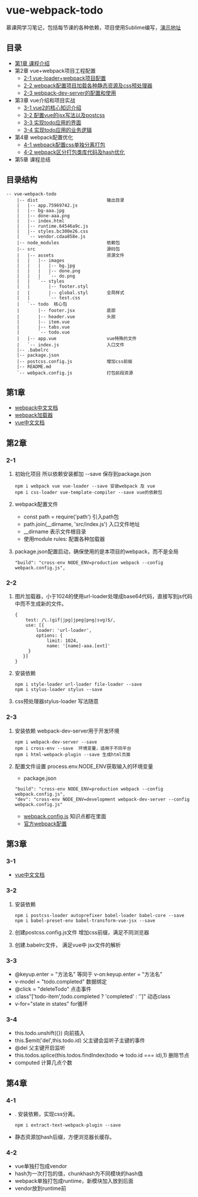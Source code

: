# vue-webpack-todo
慕课网学习笔记，包括每节课的各种依赖，项目使用Sublime编写，[演示地址](http://111.231.86.225:8080/)
## 目录
   * [第1章 课程介绍](#第1章dasdasd)
   * 第2章 vue+webpack项目工程配置
	   * [2-1 vue-loader+webpack项目配置](#2-1)
	   * [2-2 webpack配置项目加载各种静态资源及css预处理器](#2-2)
	   * [2-3 webpack-dev-server的配置和使用](#2-3)
   * 第3章 vue介绍和项目实战
   	   * [3-1 vue2的核心知识介绍](#3-1)
   	   * [3-2 配置vue的jsx写法以及postcss](#3-2)
   	   * [3-3 实现todo应用的界面](#3-3)
   	   * [3-4 实现todo应用的业务逻辑](#3-4)
   * 第4章 webpack配置优化
   	   * [4-1 webpack配置css单独分离打包](#4-1)
   	   * [4-2 webpack区分打包类库代码及hash优化](#4-2)
   * 第5章 课程总结
## 目录结构
```
-- vue-webpack-todo
    |-- dist                          输出目录
    |   |-- app.75969742.js
    |   |-- bg-aaa.jpg
    |   |-- done-aaa.png
    |   |-- index.html
    |   |-- runtime.64546a9c.js
    |   |-- styles.bc300e26.css
    |   `-- vendor.cdaa858e.js
    |-- node_modules                  依赖包
    |-- src                           源码包
    |   |-- assets                    资源文件
    |   |   |-- images
    |   |   |   |-- bg.jpg
    |   |   |   |-- done.png
    |   |   |   `-- do.png
    |   |   `-- styles
    |   |       |-- footer.styl
    |   |       |-- global.styl       全局样式
    |   |       `-- test.css
    |   `-- todo  核心包
    |       |-- footer.jsx            底部
    |       |-- header.vue            头部
    |       |-- item.vue
    |       |-- tabs.vue
    |       `-- todo.vue
    |   |-- app.vue                   vue特殊的文件
    |   `-- index.js                  入口文件
    |-- .babelrc					  
    |-- package.json
    |-- postcss.config.js             增加css前缀
    |-- README.md
    `-- webpack.config.js             打包前段资源
```
## 第1章
* [webpack中文文档](https://doc.webpack-china.org/concepts/)
* [webpack加载器](http://www.css88.com/doc/webpack/loaders/)
* [vue中文文档](https://cn.vuejs.org/v2/guide/)
## 第2章
### 2-1
1. 初始化项目 所以依赖安装都加 --save 保存到package.json

	```
	npm i webpack vue vue-loader --save 安装webpack 及 vue
	npm i css-loader vue-template-compiler --save vue的依赖包
	```

2. webpack配置文件
	* const path = require('path') 引入path包
	* path.join(__dirname, 'src/index.js') 入口文件地址
	* __dirname 表示文件根目录
	* 使用module rules: 配置各种加载器
3. package.json配置启动，确保使用的是本项目的webpack，而不是全局
    
	```
	"build": "cross-env NODE_ENV=production webpack --config webpack.config.js",
	```
### 2-2
1. 图片加载器，小于1024的使用url-loader处理成base64代码，直接写到js代码中而不生成新的文件。

	```
	{
        test: /\.(gif|jpg|jpeg|png|svg)$/,
        use: [{
            loader: 'url-loader',
            options: {
                limit: 1024,
                name: '[name]-aaa.[ext]'
         }
 	   }]
	}
	```
2. 安装依赖
	
	```
	npm i style-loader url-loader file-loader --save
	npm i stylus-loader stylus --save
	```
3. css预处理器stylus-loader 写法随意
### 2-3
1. 安装依赖 webpack-dev-server用于开发环境

	```
	npm i webpack-dev-server --save
	npm i cross-env --save  环境变量，适用于不同平台
	npm i html-webpack-plugin --save 生成html页面
	```
2. 配置文件设置 process.env.NODE_ENV获取输入的环境变量
	* package.json

	```
	"build": "cross-env NODE_ENV=production webpack --config webpack.config.js",
    "dev": "cross-env NODE_ENV=development webpack-dev-server --config webpack.config.js"
	```
	* [webpack.config.js](./webpack.config.js)  知识点都在里面
	* [官方webpack配置](https://doc.webpack-china.org/configuration/)

## 第3章
### 3-1
* [vue中文文档](https://cn.vuejs.org/v2/guide/) 
### 3-2
1. 安装依赖

	```
	npm i postcss-loader autoprefixer babel-loader babel-core --save
	npm i babel-preset-env babel-transform-vue-jsx --save
	```
2. 创建postcss.config.js文件   增加css前缀，满足不同浏览器
3. 创建.babelrc文件， 满足vue中 jsx文件的解析
### 3-3
*  @keyup.enter = "方法名" 等同于  v-on:keyup.enter = "方法名"  
*  v-model = "todo.completed" 数据绑定
* @click = "deleteTodo" 点击事件
* :class"['todo-item',todo.completed ? 'completed' : '']" 动态class
* v-for="state in states"  for循环

### 3-4
* this.todo.unshift({}) 向前插入
* this.$emit('del',this.todo.id)  父主键会监听子主键的事件
* @del 父主键开启监听
* this.todos.splice(this.todos.findIndex(todo => todo.id === id),1) 删除节点
* computed 计算几点个数
## 第4章
### 4-1
* . 安装依赖，实现css分离。 

	```
	npm i extract-text-webpack-plugin --save
	```
*  静态资源加hash后缀，方便浏览器长缓存。
### 4-2
*  vue单独打包成vendor
*  hash为一次打包的值，chunkhash为不同模块的hash值
*  webpack单独打包成runtime，新模块加入放到后面
*  vendor放到runtime前